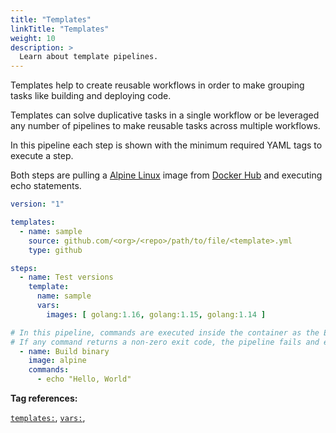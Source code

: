 ```yaml
---
title: "Templates"
linkTitle: "Templates"
weight: 10
description: >
  Learn about template pipelines.
---
```


Templates help to create reusable workflows in order to make grouping tasks like building and deploying code.

Templates can solve duplicative tasks in a single workflow or be leveraged any number of pipelines to make reusable tasks across multiple workflows.

In this pipeline each step is shown with the minimum required YAML tags to execute a step. 

Both steps are pulling a [Alpine Linux](https://alpinelinux.org/) image from [Docker Hub](https://hub.docker.com/) and executing echo statements.  

<!-- section break -->

```yaml
version: "1"

templates:
  - name: sample
    source: github.com/<org>/<repo>/path/to/file/<template>.yml
    type: github

steps:
  - name: Test versions
    template:
      name: sample
      vars:
        images: [ golang:1.16, golang:1.15, golang:1.14 ]

# In this pipeline, commands are executed inside the container as the Entrypoint.
# If any command returns a non-zero exit code, the pipeline fails and exits.
  - name: Build binary
    image: alpine
    commands:
      - echo "Hello, World"        
```

**Tag references:**

[`templates:`](/docs/reference/yaml/templates), [`vars:`](/docs/reference/yaml/steps/#the-template-tag), 